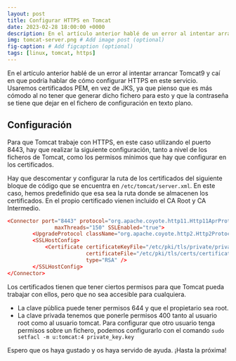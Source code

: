 ```yaml
---
layout: post
title: Configurar HTTPS en Tomcat
date: 2023-02-28 18:00:00 +0000
description: En el artículo anterior hablé de un error al intentar arrancar Tomcat9 y caí en que podría hablar de cómo configurar HTTPS en este servicio.
img: tomcat-server.png # Add image post (optional)
fig-caption: # Add figcaption (optional)
tags: [linux, tomcat, https]
---
```


En el artículo anterior hablé de un error al intentar arrancar Tomcat9 y caí en que podría hablar de cómo configurar HTTPS en este servicio. Usaremos certificados PEM, en vez de JKS, ya que pienso que es más cómodo al no tener que generar dicho fichero para esto y que la contraseña se tiene que dejar en el fichero de configuración en texto plano.

## Configuración

Para que Tomcat trabaje con HTTPS, en este caso utilizando el puerto 8443, hay que realizar la siguiente configuración, tanto a nivel de los ficheros de Tomcat, como los permisos mínimos que hay que configurar en los certificados.

Hay que descomentar y configurar la ruta de los certificados del siguiente bloque de código que se encuentra en `/etc/tomcat/server.xml`. En este caso, hemos predefinido que esa sea la ruta donde se almacenen los certificados. En el propio certificado vienen incluido el CA Root y CA Intermedio.

```conf
<Connector port="8443" protocol="org.apache.coyote.http11.Http11AprProtocol"  
               maxThreads="150" SSLEnabled="true">  
        <UpgradeProtocol className="org.apache.coyote.http2.Http2Protocol" />  
        <SSLHostConfig>  
            <Certificate certificateKeyFile="/etc/pki/tls/private/private_key.key"  
                         certificateFile="/etc/pki/tls/certs/certificate.chained.crt"  
                         type="RSA" />  
        </SSLHostConfig>  
</Connector> 
```

Los certificados tienen que tener ciertos permisos para que Tomcat pueda trabajar con ellos, pero que no sea accesible para cualquiera.

- La clave pública puede tener permisos 644 y que el propietario sea root.
- La clave privada tenemos que ponerle permisos 400 tanto al usuario root como al usuario tomcat. Para configurar que otro usuario tenga permisos sobre un fichero, podemos configurarlo con el comando `sudo setfacl -m u:tomcat:4 private_key.key`

Espero que os haya gustado y os haya servido de ayuda. ¡Hasta la próxima!
